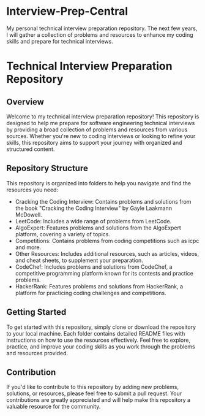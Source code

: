 # Interview-Prep-Central
My personal technical interview preparation repository. The next few years, I will gather a collection of problems and resources to enhance my coding skills and prepare for technical interviews.

# Technical Interview Preparation Repository
## Overview
Welcome to my technical interview preparation repository! This repository is designed to help me prepare for software engineering technical interviews by providing a broad collection of problems and resources from various sources. Whether you're new to coding interviews or looking to refine your skills, this repository aims to support your journey with organized and structured content.

## Repository Structure
This repository is organized into folders to help you navigate and find the resources you need:

- Cracking the Coding Interview: Contains problems and solutions from the book "Cracking the Coding Interview" by Gayle Laakmann McDowell.
- LeetCode: Includes a wide range of problems from LeetCode.
- AlgoExpert: Features problems and solutions from the AlgoExpert platform, covering a variety of topics.
- Competitions: Contains problems from coding competitions such as icpc and more.
- Other Resources: Includes additional resources, such as articles, videos, and cheat sheets, to supplement your preparation.
- CodeChef: Includes problems and solutions from CodeChef, a competitive programming platform known for its contests and practice problems.
- HackerRank: Features problems and solutions from HackerRank, a platform for practicing coding challenges and competitions.
## Getting Started
To get started with this repository, simply clone or download the repository to your local machine. Each folder contains detailed README files with instructions on how to use the resources effectively. Feel free to explore, practice, and improve your coding skills as you work through the problems and resources provided.

## Contribution
If you'd like to contribute to this repository by adding new problems, solutions, or resources, please feel free to submit a pull request. Your contributions are greatly appreciated and will help make this repository a valuable resource for the community.
